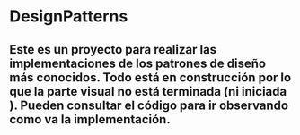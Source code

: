 # DesignPatterns

## Este es un proyecto para realizar las implementaciones de los patrones de diseño más conocidos. Todo está en construcción por lo que la parte visual no está terminada (ni iniciada ). Pueden consultar el código para ir observando como va la implementación.
